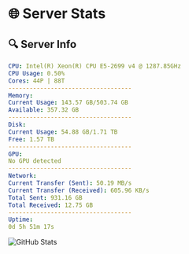 # 🌐 Server Stats
## 🔍 Server Info
```yaml
CPU: Intel(R) Xeon(R) CPU E5-2699 v4 @ 1287.85GHz
CPU Usage: 0.50%
Cores: 44P | 88T
-----------------------------------
Memory:
Current Usage: 143.57 GB/503.74 GB
Available: 357.32 GB
-----------------------------------
Disk:
Current Usage: 54.88 GB/1.71 TB
Free: 1.57 TB
-----------------------------------
GPU:
No GPU detected
-----------------------------------
Network:
Current Transfer (Sent): 50.19 MB/s
Current Transfer (Received): 605.96 KB/s
Total Sent: 931.16 GB
Total Received: 12.75 GB
-----------------------------------
Uptime:
0d 5h 51m 17s
```
![GitHub Stats](https://img.shields.io/badge/Updated-2025-03-08_03:14:06-blue)